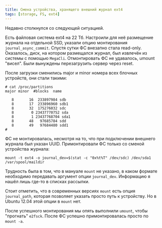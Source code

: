 ```yaml
---
title: Смена устройства, хранящего внешний журнал ext4
tags: [storage, FS, ext4]
---
```

Недавно столкнулся со следующей ситуацией.

Есть файловая система ext4 на 22 Тб. Настроили для неё размещение журнала на отдельной SSD, указали опцию монтирования `journal_async_commit`.
Спустя сутки ФС внезапно стала read-only. Оказалось, диск, на котором размещался журнал, был извлечён из системы с помощью `MegaCli`.
Отмонтировать ФС не удавалось, umount "висел". Были вынуждены перезагрузить сервер через reset.

После загрузки сменились major и minor номера всех блочных устройств, они стали такими:

```
# cat /proc/partitions
major minor  #blocks  name

   8       16  233897984 sdb
   8       17  233896960 sdb1
   8       32  175276032 sdc
   8        0 23437770752 sda
   8        1 23437768704 sda1
   8       48   97685784 sdd
   8       49   97684480 sdd1
#
```

ФС не монтировалась, несмотря на то, что при подключении внешнего журнала был указан UUID. Примонтировали ФС только со сменой устройства журнала:

```
mount -t ext4 -o journal_dev=$(stat -c "0x%t%T" /dev/sdc) /dev/sda1 /var/spool/maildir
```

Трудность была в том, что в мануале `mount` не указано, в каком формате необходимо передавать аргумент опции `journal_dev`. Информацию я нашёл лишь где-то в списках рассылки.

Стоит отметить, что в современных версиях `mount` есть опция `journal_path`, которая позволяет указать просто путь к устройству. Но в Ubuntu 12.04 этой опции в `mount` нет.

После успешного монтирования мы опять выполнили `umount`, чтобы "прогнать" `e2fsck`. После ФС успешно примонтировалась просто по `mount -a`.
